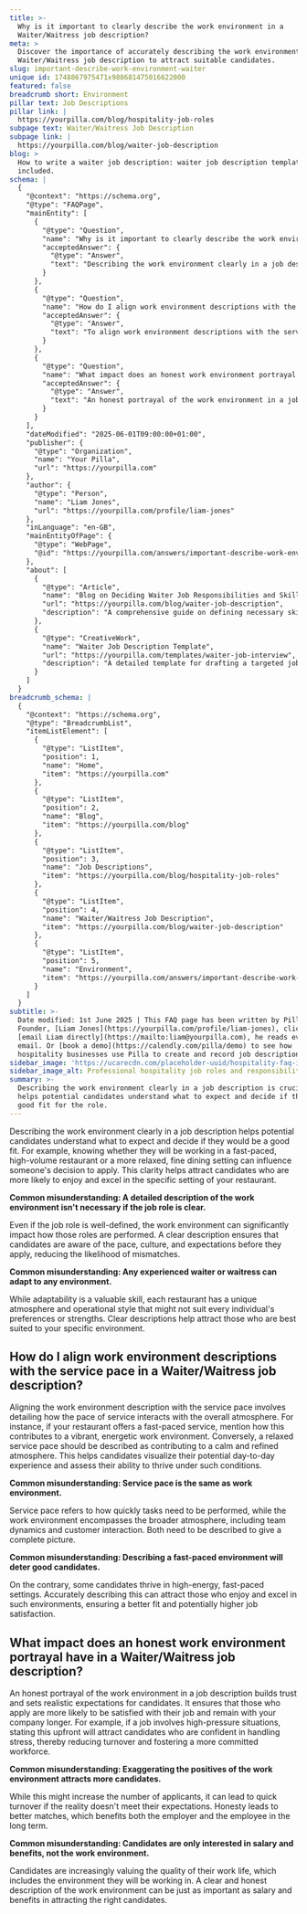 ```yaml
---
title: >-
  Why is it important to clearly describe the work environment in a
  Waiter/Waitress job description?
meta: >
  Discover the importance of accurately describing the work environment in a
  Waiter/Waitress job description to attract suitable candidates.
slug: important-describe-work-environment-waiter
unique id: 1748867975471x988681475016622000
featured: false
breadcrumb short: Environment
pillar text: Job Descriptions
pillar link: |
  https://yourpilla.com/blog/hospitality-job-roles
subpage text: Waiter/Waitress Job Description
subpage link: |
  https://yourpilla.com/blog/waiter-job-description
blog: >
  How to write a waiter job description: waiter job description template
  included.
schema: |
  {
    "@context": "https://schema.org",
    "@type": "FAQPage",
    "mainEntity": [
      {
        "@type": "Question",
        "name": "Why is it important to clearly describe the work environment in a Waiter/Waitress job description?",
        "acceptedAnswer": {
          "@type": "Answer",
          "text": "Describing the work environment clearly in a job description is crucial as it helps potential candidates understand what to expect and decide if they are a good fit for the role. This clarity attracts candidates who are more likely to enjoy and excel in the specific setting of your restaurant, thereby reducing mismatches and enhancing job satisfaction."
        }
      },
      {
        "@type": "Question",
        "name": "How do I align work environment descriptions with the service pace in a Waiter/Waitress job description?",
        "acceptedAnswer": {
          "@type": "Answer",
          "text": "To align work environment descriptions with the service pace, specify how the pace of service contributes to the overall atmosphere of the restaurant. Mentioning this allows candidates to visualize their potential day-to-day experiences, making it easier to assess their compatibility with the role."
        }
      },
      {
        "@type": "Question",
        "name": "What impact does an honest work environment portrayal have in a Waiter/Waitress job description?",
        "acceptedAnswer": {
          "@type": "Answer",
          "text": "An honest portrayal of the work environment in a job description builds trust and sets realistic expectations, leading to more satisfied and committed employees. It ensures that those who apply are prepared for the reality of the role, reducing turnover and fostering a more stable workforce."
        }
      }
    ],
    "dateModified": "2025-06-01T09:00:00+01:00",
    "publisher": {
      "@type": "Organization",
      "name": "Your Pilla",
      "url": "https://yourpilla.com"
    },
    "author": {
      "@type": "Person",
      "name": "Liam Jones",
      "url": "https://yourpilla.com/profile/liam-jones"
    },
    "inLanguage": "en-GB",
    "mainEntityOfPage": {
      "@type": "WebPage",
      "@id": "https://yourpilla.com/answers/important-describe-work-environment-waiter"
    },
    "about": [
      {
        "@type": "Article",
        "name": "Blog on Deciding Waiter Job Responsibilities and Skills",
        "url": "https://yourpilla.com/blog/waiter-job-description",
        "description": "A comprehensive guide on defining necessary skills and responsibilities for a Waiter, aiding in creating precise job descriptions."
      },
      {
        "@type": "CreativeWork",
        "name": "Waiter Job Description Template",
        "url": "https://yourpilla.com/templates/waiter-job-interview",
        "description": "A detailed template for drafting a targeted job description for waitstaff roles, helping employers attract suitable candidates."
      }
    ]
  }
breadcrumb_schema: |
  {
    "@context": "https://schema.org",
    "@type": "BreadcrumbList",
    "itemListElement": [
      {
        "@type": "ListItem",
        "position": 1,
        "name": "Home",
        "item": "https://yourpilla.com"
      },
      {
        "@type": "ListItem",
        "position": 2,
        "name": "Blog",
        "item": "https://yourpilla.com/blog"
      },
      {
        "@type": "ListItem",
        "position": 3,
        "name": "Job Descriptions",
        "item": "https://yourpilla.com/blog/hospitality-job-roles"
      },
      {
        "@type": "ListItem",
        "position": 4,
        "name": "Waiter/Waitress Job Description",
        "item": "https://yourpilla.com/blog/waiter-job-description"
      },
      {
        "@type": "ListItem",
        "position": 5,
        "name": "Environment",
        "item": "https://yourpilla.com/answers/important-describe-work-environment-waiter"
      }
    ]
  }
subtitle: >-
  Date modified: 1st June 2025 | This FAQ page has been written by Pilla
  Founder, [Liam Jones](https://yourpilla.com/profile/liam-jones), click to
  [email Liam directly](https://mailto:liam@yourpilla.com), he reads every
  email. Or [book a demo](https://calendly.com/pilla/demo) to see how
  hospitality businesses use Pilla to create and record job descriptions.
sidebar_image: 'https://ucarecdn.com/placeholder-uuid/hospitality-faq-image.jpg'
sidebar_image_alt: Professional hospitality job roles and responsibilities
summary: >-
  Describing the work environment clearly in a job description is crucial as it
  helps potential candidates understand what to expect and decide if they are a
  good fit for the role.
---
```

Describing the work environment clearly in a job description helps potential candidates understand what to expect and decide if they would be a good fit. For example, knowing whether they will be working in a fast-paced, high-volume restaurant or a more relaxed, fine dining setting can influence someone's decision to apply. This clarity helps attract candidates who are more likely to enjoy and excel in the specific setting of your restaurant.

**Common misunderstanding: A detailed description of the work environment isn't necessary if the job role is clear.**

Even if the job role is well-defined, the work environment can significantly impact how those roles are performed. A clear description ensures that candidates are aware of the pace, culture, and expectations before they apply, reducing the likelihood of mismatches.

**Common misunderstanding: Any experienced waiter or waitress can adapt to any environment.**

While adaptability is a valuable skill, each restaurant has a unique atmosphere and operational style that might not suit every individual's preferences or strengths. Clear descriptions help attract those who are best suited to your specific environment.

## How do I align work environment descriptions with the service pace in a Waiter/Waitress job description?

Aligning the work environment description with the service pace involves detailing how the pace of service interacts with the overall atmosphere. For instance, if your restaurant offers a fast-paced service, mention how this contributes to a vibrant, energetic work environment. Conversely, a relaxed service pace should be described as contributing to a calm and refined atmosphere. This helps candidates visualize their potential day-to-day experience and assess their ability to thrive under such conditions.

**Common misunderstanding: Service pace is the same as work environment.**

Service pace refers to how quickly tasks need to be performed, while the work environment encompasses the broader atmosphere, including team dynamics and customer interaction. Both need to be described to give a complete picture.

**Common misunderstanding: Describing a fast-paced environment will deter good candidates.**

On the contrary, some candidates thrive in high-energy, fast-paced settings. Accurately describing this can attract those who enjoy and excel in such environments, ensuring a better fit and potentially higher job satisfaction.

## What impact does an honest work environment portrayal have in a Waiter/Waitress job description?

An honest portrayal of the work environment in a job description builds trust and sets realistic expectations for candidates. It ensures that those who apply are more likely to be satisfied with their job and remain with your company longer. For example, if a job involves high-pressure situations, stating this upfront will attract candidates who are confident in handling stress, thereby reducing turnover and fostering a more committed workforce.

**Common misunderstanding: Exaggerating the positives of the work environment attracts more candidates.**

While this might increase the number of applicants, it can lead to quick turnover if the reality doesn't meet their expectations. Honesty leads to better matches, which benefits both the employer and the employee in the long term.

**Common misunderstanding: Candidates are only interested in salary and benefits, not the work environment.**

Candidates are increasingly valuing the quality of their work life, which includes the environment they will be working in. A clear and honest description of the work environment can be just as important as salary and benefits in attracting the right candidates.

